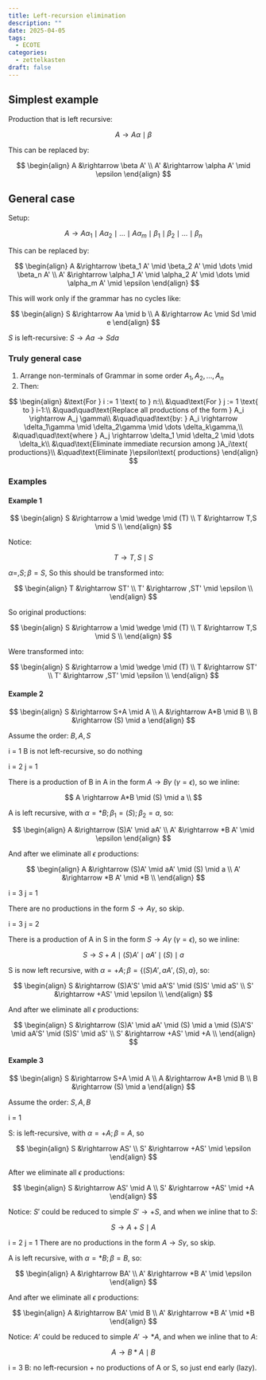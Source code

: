 ```yaml
---
title: Left-recursion elimination
description: ""
date: 2025-04-05
tags:
  - ECOTE
categories:
  - zettelkasten
draft: false
---
```


## Simplest example

Production that is left recursive:

$$
A \rightarrow A\alpha \mid \beta
$$

This can be replaced by:

$$
\begin{align}
A  &\rightarrow \beta A' \\
A' &\rightarrow \alpha A' \mid \epsilon
\end{align}
$$

## General case

Setup:

$$
A \rightarrow A\alpha_1 \mid A\alpha_2 \mid \dots \mid A\alpha_m \mid \beta_1 \mid \beta_2 \mid \dots \mid \beta_n
$$

This can be replaced by:

$$
\begin{align}
A  &\rightarrow \beta_1 A'  \mid \beta_2 A'  \mid \dots \mid \beta_n A' \\
A' &\rightarrow \alpha_1 A' \mid \alpha_2 A' \mid \dots \mid \alpha_m A' \mid \epsilon
\end{align}
$$

This will work only if the grammar has no cycles like:

$$
\begin{align}
S  &\rightarrow Aa \mid b \\
A  &\rightarrow Ac \mid Sd \mid e
\end{align}
$$

$S$ is left-recursive: $S \rightarrow Aa \rightarrow Sda$

### Truly general case

1. Arrange non-terminals of Grammar in some order $A_1,A_2,\dots,A_n$
2. Then:

$$
\begin{align}
&\text{For } i := 1 \text{ to } n:\\
    &\quad\text{For } j := 1 \text{ to } i-1:\\
        &\quad\quad\text{Replace all productions of the form } A_i \rightarrow A_j \gamma\\
        &\quad\quad\text{by: } A_i \rightarrow \delta_1\gamma \mid \delta_2\gamma \mid \dots \delta_k\gamma,\\
        &\quad\quad\text{where } A_j \rightarrow \delta_1 \mid \delta_2 \mid \dots \delta_k\\
    &\quad\text{Eliminate immediate recursion among }A_i\text{ productions}\\
    &\quad\text{Eliminate }\epsilon\text{ productions}
\end{align}
$$

### Examples

#### Example 1

$$
\begin{align}
S  &\rightarrow a \mid \wedge \mid (T) \\
T  &\rightarrow T,S \mid S \\
\end{align}
$$

Notice:

$$
T  \rightarrow T,S \mid S
$$

$\alpha=,S;\beta=S$, So this should be transformed into:

$$
\begin{align}
T  &\rightarrow ST' \\
T'  &\rightarrow ,ST' \mid \epsilon \\
\end{align}
$$

So original productions:

$$
\begin{align}
S  &\rightarrow a \mid \wedge \mid (T) \\
T  &\rightarrow T,S \mid S \\
\end{align}
$$

Were transformed into:

$$
\begin{align}
S  &\rightarrow a \mid \wedge \mid (T) \\
T  &\rightarrow ST' \\
T'  &\rightarrow ,ST' \mid \epsilon \\
\end{align}
$$

#### Example 2

$$
\begin{align}
S  &\rightarrow S+A \mid A \\
A  &\rightarrow A*B \mid B \\
B  &\rightarrow (S) \mid a
\end{align}
$$

Assume the order: $B, A, S$

i = 1
B is not left-recursive, so do nothing 

i = 2
j = 1

There is a production of B in A in the form $A \rightarrow B\gamma$ ($\gamma=\epsilon$), so we inline:

$$
A \rightarrow A*B \mid (S) \mid a \\
$$

A is left recursive, with $\alpha = *B;\beta_1=(S);\beta_2=a$, so:

$$
\begin{align}
A  &\rightarrow (S)A' \mid aA' \\
A' &\rightarrow *B A' \mid \epsilon
\end{align}
$$

And after we eliminate all $\epsilon$ productions:

$$
\begin{align}
A  &\rightarrow (S)A' \mid aA' \mid (S) \mid a \\
A' &\rightarrow *B A' \mid *B \\
\end{align}
$$

i = 3
j = 1

There are no productions in the form $S \rightarrow A\gamma$, so skip.

i = 3
j = 2

There is a production of A in S in the form $S \rightarrow A\gamma$ ($\gamma=\epsilon$), so we inline:

$$
S \rightarrow S+A \mid (S)A' \mid aA' \mid (S) \mid a
$$

S is now left recursive, with $\alpha=+A;\beta=\{(S)A', aA', (S), a\}$, so:

$$
\begin{align}
S  &\rightarrow (S)A'S' \mid aA'S' \mid (S)S' \mid aS' \\
S' &\rightarrow +AS' \mid \epsilon \\
\end{align}
$$

And after we eliminate all $\epsilon$ productions:

$$
\begin{align}
S  &\rightarrow (S)A' \mid aA' \mid (S) \mid a \mid (S)A'S' \mid aA'S' \mid (S)S' \mid aS' \\
S' &\rightarrow +AS' \mid +A \\
\end{align}
$$

#### Example 3

$$
\begin{align}
S  &\rightarrow S+A \mid A \\
A  &\rightarrow A*B \mid B \\
B  &\rightarrow (S) \mid a
\end{align}
$$

Assume the order: $S, A, B$

i = 1

S: is left-recursive, with $\alpha=+A;\beta=A$, so

$$
\begin{align}
S  &\rightarrow AS' \\
S' &\rightarrow +AS' \mid \epsilon
\end{align}
$$

After we eliminate all $\epsilon$ productions:

$$
\begin{align}
S  &\rightarrow AS' \mid A \\
S' &\rightarrow +AS' \mid +A
\end{align}
$$

Notice: $S'$ could be reduced to simple $S' \rightarrow +S$, and when we inline that to $S$:

$$
S \rightarrow A+S \mid A
$$

i = 2
j = 1
There are no productions in the form $A \rightarrow S\gamma$, so skip.

A is left recursive, with $\alpha = *B;\beta=B$, so:

$$
\begin{align}
A  &\rightarrow BA' \\
A' &\rightarrow *B A' \mid \epsilon
\end{align}
$$

And after we eliminate all $\epsilon$ productions:

$$
\begin{align}
A  &\rightarrow BA' \mid B \\
A' &\rightarrow *B A' \mid *B
\end{align}
$$

Notice: $A'$ could be reduced to simple $A' \rightarrow *A$, and when we inline that to $A$:

$$
A \rightarrow B*A \mid B
$$

i = 3
B: no left-recursion + no productions of A or S, so just end early (lazy).
